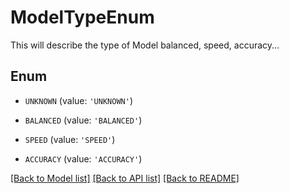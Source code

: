 # ModelTypeEnum

This will describe the type of Model balanced, speed, accuracy...

## Enum

* `UNKNOWN` (value: `'UNKNOWN'`)

* `BALANCED` (value: `'BALANCED'`)

* `SPEED` (value: `'SPEED'`)

* `ACCURACY` (value: `'ACCURACY'`)

[[Back to Model list]](../README.md#documentation-for-models) [[Back to API list]](../README.md#documentation-for-api-endpoints) [[Back to README]](../README.md)



